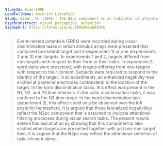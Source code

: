 ```yaml
---
StudyId: Eimer1996
LeadFullName: Heinrich Liesefeld
Study: Eimer, M. (1996). The N2pc component as an indicator of attentional selectivity. Electroencephalography and Clinical Neurophysiology, 99(3), 225–234. https://doi.org/10.1016/0013-4694(96)95711-9
PsychConstruct: visual perception, attention
SignupUrl: https://forms.gle/vpLfDVE4mxoENdQT6
---
```


> Event-related potentials (ERPs) were recorded during visual discrimination tasks in which stimulus arrays were presented that contained one lateral target and 3 (experiment 1) or one (experiments 2 and 3) non-targets. In experiments 1 and 2, targets differed from non-targets with respect to their form or their color. In experiment 3, word pairs were presented, with targets differing from non-targets with respect to their content. Subjects were required to respond to the identity of the target. In all experiments, an enhanced negativity was elicited at posterior electrodes contralateral to the location of the target. In the form discrimination tasks, this effect was present in the N1, N2, and P3 time intervals. In the color discrimination tasks, it was confined to the N2 time range. In the word discrimination task (experiment 3), this effect could only be observed over the left posterior hemisphere. It is argued that these lateralized negativities reflect the N2pc component that is assumed to indicate attentional filtering processes during visual search tasks. The present results extend this assumption by showing that this component is also elicited when targets are presented together with just one non-target item. It is argued that the N2pc may reflect the attentional selection of task-relevant stimuli.